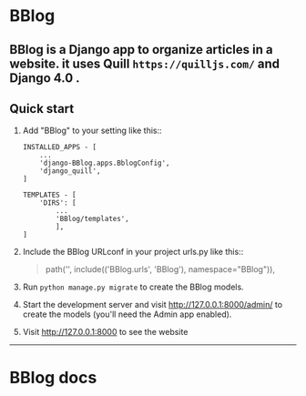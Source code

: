 
# BBlog

BBlog is a Django app to organize articles in a website.
it uses Quill `https://quilljs.com/` and Django 4.0 . 
-----------

## Quick start


1. Add "BBlog" to your setting like this::

    ```
    INSTALLED_APPS - [
        ...
        'django-BBlog.apps.BblogConfig',
        'django_quill',
    ]
    ```

    ```
    TEMPLATES - [
        'DIRS': [   
            ...
            'BBlog/templates',
            ],
    ]
    ```

2. Include the BBlog URLconf in your project urls.py like this::

    > path('', include(('BBlog.urls', 'BBlog'), namespace="BBlog")),

3. Run ``python manage.py migrate`` to create the BBlog models.

4. Start the development server and visit http://127.0.0.1:8000/admin/
   to create the models (you'll need the Admin app enabled).

5. Visit http://127.0.0.1:8000 to see the website


-----------

# BBlog docs                       

